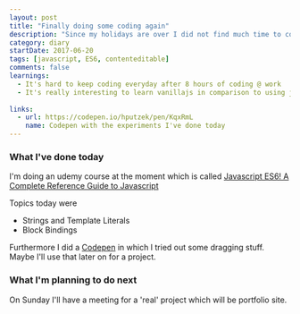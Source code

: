 ```yaml
---
layout: post
title: "Finally doing some coding again"
description: "Since my holidays are over I did not find much time to code in the last days"
category: diary
startDate: 2017-06-20
tags: [javascript, ES6, contenteditable]
comments: false
learnings: 
  - It's hard to keep coding everyday after 8 hours of coding @ work
  - It's really interesting to learn vanillajs in comparison to using jquery
  
links:
  - url: https://codepen.io/hputzek/pen/KqxRmL
    name: Codepen with the experiments I've done today
---
```


### What I've done today

I'm doing an udemy course at the moment which is called [Javascript ES6! A Complete Reference Guide to Javascript](https://www.udemy.com/javascript-es6-a-complete-reference-guide-to-javascript-es6/learn/v4/overview)

Topics today were

* Strings and Template Literals
* Block Bindings

Furthermore I did a [Codepen](https://codepen.io/hputzek/pen/KqxRmL "Codepen with the experiments I've done today") in which I tried out some dragging stuff.
Maybe I'll use that later on for a project.

### What I'm planning to do next

On Sunday I'll have a meeting for a 'real' project which will be portfolio site.

